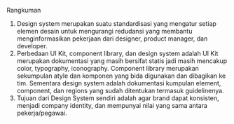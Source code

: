 Rangkuman

1. Design system merupakan suatu standardisasi yang mengatur setiap elemen desain untuk mengurangi redudansi yang membantu menginformasikan pekerjaan dari designer, product manager, dan developer. 
2. Perbedaan UI Kit, component library, dan design system adalah UI Kit merupakan  dokumentasi yang masih bersifat statis jadi masih mencakup color, typography, iconography. Component library merupakan sekumpulan atyle dan komponen yang bida digunakan dan dibagikan ke tim. Sementara design system adalah dokumentasi kumpulan element, component, dan regions yang sudah ditentukan termasuk guidelinenya.
3. Tujuan dari Design System sendiri adalah agar brand dapat konsisten, menjadi company identity, dan mempunyai nilai yang sama antara pekerja/pegawai.
